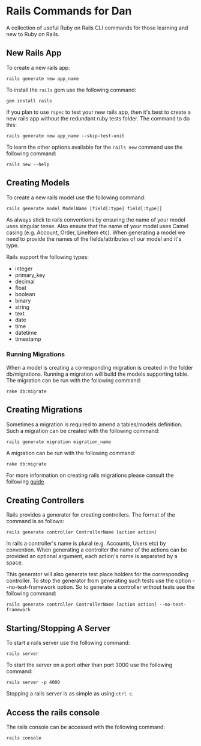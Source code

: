# Rails Commands for Dan

A collection of useful Ruby on Rails CLI commands for those learning and new to Ruby on Rails.

## New Rails App

To create a new rails app:

```
rails generate new app_name
```

To install the `rails` gem use the following command:

```
gem install rails
```

If you plan to use `rspec` to test your new rails app, then it's best to create a new rails app without the redundant ruby tests folder. The command to do this:

```
rails generate new app_name --skip-test-unit
```

To learn the other options available for the `rails new` command use the following command:

```
rails new --help
```

## Creating Models

To create a new rails model use the following command:

```
rails generate model ModelName [field[:type] field[:type]]
```

As always stick to rails conventions by ensuring the name of your model uses singular tense. Also ensure that the name of your model uses Camel casing (e.g. Account, Order, LineItem etc). When generating a model we need to provide the names of the fields/attributes of our model and it's type.

Rails support the following types:

* integer
* primary_key
* decimal
* float
* boolean
* binary
* string
* text
* date
* time
* datetime
* timestamp

### Running Migrations

When a model is creating a corresponding migration is created in the folder db/migrations. Running a migration will build the models supporting table. The migration can be run with the following command:

```
rake db:migrate
```

## Creating Migrations

Sometimes a migration is required to amend a tables/models definition. Such a migration can be created with the following command:

```
rails generate migration migration_name
```

A migration can be run with the following command:

```
rake db:migrate
```

For more information on creating rails migrations please consult the following [guide](http://edgeguides.rubyonrails.org/active_record_migrations.html)

## Creating Controllers

Rails provides a generator for creating controllers. The format of the command is as follows:

```
rails generate controller ControllerName [action action]
```

In rails a controller's name is plural (e.g. Accounts, Users etc) by convention. When generating a controller the name of the actions can be provided an optional argument, each action's name is separated by a space.

This generator will also generate test place holders for the corresponding controller. To stop the generator from generating such tests use the option --no-test-framework option. So to generate a controller without tests use the following command:

```
rails generate controller ControllerName [action action] --no-test-framework
```

## Starting/Stopping A Server

To start a rails server use the following command:

```
rails server
```

To start the server on a port other than port 3000 use the following command:

```
rails server -p 4000
```

Stopping a rails server is as simple as using `ctrl c`.

## Access the rails console

The rails console can be accessed with the following command:

```
rails console
```
